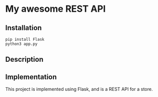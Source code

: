 # My awesome REST API

## Installation
```
pip install Flask
python3 app.py
```

## Description

## Implementation

This project is implemented using Flask, and is a REST API for a store.